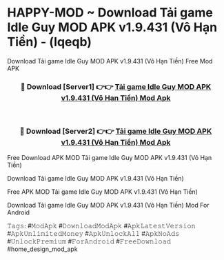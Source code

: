 # HAPPY-MOD ~ Download Tải game Idle Guy MOD APK v1.9.431 (Vô Hạn Tiền) - (lqeqb)
Download Tải game Idle Guy MOD APK v1.9.431 (Vô Hạn Tiền) Free Mod APK

<div align="center">
<h3>🔴 Download [Server1] 👉👉 <a href="https://apk-comot.site?title=Tải_game_Idle_Guy_MOD_APK_v1.9.431_(Vô_Hạn_Tiền)">Tải game Idle Guy MOD APK v1.9.431 (Vô Hạn Tiền) Mod Apk</a></h3><br>

<h3>🔴 Download [Server2] 👉👉 <a href="https://apk-comot.site?title=Tải_game_Idle_Guy_MOD_APK_v1.9.431_(Vô_Hạn_Tiền)">Tải game Idle Guy MOD APK v1.9.431 (Vô Hạn Tiền) Mod Apk</a></h3>
</div>


Free Download APK MOD Tải game Idle Guy MOD APK v1.9.431 (Vô Hạn Tiền)

Download Tải game Idle Guy MOD APK v1.9.431 (Vô Hạn Tiền) 

Free APK MOD Tải game Idle Guy MOD APK v1.9.431 (Vô Hạn Tiền) 

Download Tải game Idle Guy MOD APK v1.9.431 (Vô Hạn Tiền) Mod For Android

𝚃𝚊𝚐𝚜: #𝙼𝚘𝚍𝙰𝚙𝚔 #𝙳𝚘𝚠𝚗𝚕𝚘𝚊𝚍𝙼𝚘𝚍𝙰𝚙𝚔 #𝙰𝚙𝚔𝙻𝚊𝚝𝚎𝚜𝚝𝚅𝚎𝚛𝚜𝚒𝚘𝚗 #𝙰𝚙𝚔𝚄𝚗𝚕𝚒𝚖𝚒𝚝𝚎𝚍𝙼𝚘𝚗𝚎𝚢 #𝙰𝚙𝚔𝚄𝚗𝚕𝚘𝚌𝚔𝙰𝚕𝚕 #𝙰𝚙𝚔𝙽𝚘𝙰𝚍𝚜 #𝚄𝚗𝚕𝚘𝚌𝚔𝙿𝚛𝚎𝚖𝚒𝚞𝚖 #𝙵𝚘𝚛𝙰𝚗𝚍𝚛𝚘𝚒𝚍 #𝙵𝚛𝚎𝚎𝙳𝚘𝚠𝚗𝚕𝚘𝚊𝚍 #home_design_mod_apk